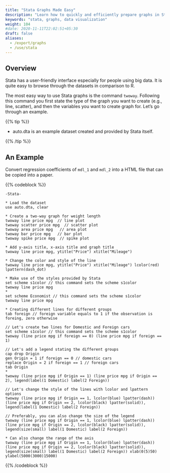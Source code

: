 ```yaml
---
title: "Stata Graphs Made Easy"
description: "Learn how to quickly and efficiently prepare graphs in Stata."
keywords: "stata, graphs, data visualization"
weight: 104
#date: 2020-11-11T22:02:51+05:30
draft: false
aliases:
  - /export/graphs
  - /use/stata
---
```


## Overview

Stata has a user-friendly interface especially for people using big data. It is quite easy to browse through the datasets in comparison to R.

The most easy way to use Stata graphs is the command `twoway`. Following this command you first state the type of the graph you want to create (e.g., line, scatter), and then the variables you want to create graph for. Let’s go through an example.

{{% tip %}}

- auto.dta is an example dataset created and provided by Stata itself.

{{% /tip %}}


## An Example

Convert regression coefficients of `mdl_1` and `mdl_2` into a HTML file that can be copied into a paper.

{{% codeblock %}}
```
-Stata-

* Load the dataset
use auto.dta, clear

* Create a two-way graph for weight length
twoway line price mpg  // line plot
twoway scatter price mpg  // scatter plot
twoway area price mpg   // area plot
twoway bar price mpg   // bar plot
twoway spike price mpg  // spike plot

* Add y-axis title, x-axis title and graph title
twoway line price mpg, ytitle("Price") xtitle("Mileage")

* Change the color and style of the line  
twoway line price mpg, ytitle("Price") xtitle("Mileage") lcolor(red) lpattern(dash_dot)

* Make use of the styles provided by Stata
set scheme s1color // this command sets the scheme s1color
twoway line price mpg
*
set scheme Economist // this command sets the scheme s1color
twoway line price mpg

* Creating different lines for different groups
tab foreign // foreign variable equals to 1 if the observation is foreing, zero otherwise

// Let's create two lines for Domestic and Foreign cars
set scheme s1color // this command sets the scheme s1color
twoway (line price mpg if foreign == 0) (line price mpg if foreign == 1)

// Let's add a legend stating the different groups
cap drop Origin
gen Origin = 1 if foreign == 0 // domestic cars
replace Origin = 2 if foreign == 1 // foreign cars
tab Origin
*
twoway (line price mpg if Origin == 1) (line price mpg if Origin == 2), legend(label(1 Domestic) label(2 Foreign))

// Let's change the style of the lines with lcolor and lpattern options
twoway (line price mpg if Origin == 1, lcolor(blue) lpatter(dash)) (line price mpg if Origin == 2, lcolor(black) lpatter(solid)), legend(label(1 Domestic) label(2 Foreign))

// Preferably, you can also change the size of the legend
twoway (line price mpg if Origin == 1, lcolor(blue) lpatter(dash)) (line price mpg if Origin == 2, lcolor(black) lpatter(solid)), legend(size(small) label(1 Domestic) label(2 Foreign))

* Can also change the range of the axis
twoway (line price mpg if Origin == 1, lcolor(blue) lpatter(dash)) (line price mpg if Origin == 2, lcolor(black) lpatter(solid)), legend(size(small) label(1 Domestic) label(2 Foreign)) xlab(0(5)50) ylabel(5000(3000)15000)

```
{{% /codeblock %}}
